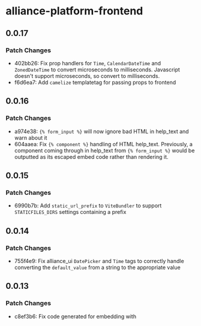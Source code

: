 # alliance-platform-frontend

## 0.0.17

### Patch Changes

- 402bb26: Fix prop handlers for `Time`, `CalendarDateTime` and `ZonedDateTime` to convert microseconds to milliseconds. Javascript doesn't support microseconds, so convert to milliseconds.
- f6d6ea7: Add `camelize` templatetag for passing props to frontend

## 0.0.16

### Patch Changes

- a974e38: `{% form_input %}` will now ignore bad HTML in help_text and warn about it
- 604aaea: Fix `{% component %}` handling of HTML help_text. Previously, a component coming through in help_text from `{% form_input %}` would be outputted as its escaped embed code rather than rendering it.

## 0.0.15

### Patch Changes

- 6990b7b: Add `static_url_prefix` to `ViteBundler` to support `STATICFILES_DIRS` settings containing a prefix

## 0.0.14

### Patch Changes

- 755f4e9: Fix alliance_ui `DatePicker` and `Time` tags to correctly handle converting the `default_value` from a string to the appropriate value

## 0.0.13

### Patch Changes

- c8ef3b6: Fix code generated for embedding with <script> tags to properly escape code and avoid XSS vulnerabilities. This affected the `{% component %}` tag.

## 0.0.12

### Patch Changes

- 99e73ac: FrontendAssetRegistry.lock will now only warn rather than throw an error if invalid values are used. This only occurs when DEBUG is True. This is to better accomodate configurations where node_modules might not be available (e.g. having DEBUG on in CI, but node_modules not installed).
- b28d46d: `{% component %}` tag will now only convert prop names from `this_case` to `thisCase`. Previously this was converting nested dicts as well - so things like `{ MY_CONSTANT: 5}` became `{ MYCONSTANT: 5}`.

## 0.0.11

### Patch Changes

- f92e443: Handle error with FrontendAssetRegistry that could occur in test cases when @modify_settings is used

## 0.0.10

### Patch Changes

- ce4f612: Fix issue where associated CSS for a nested component wasn't being embedded
- 8f3fb4b: Add classmethod `get_paths_for_bundling` to `ComponentProp`. This allows a handler to specify what dependencies they have that need to be included by the bundler. Previously this was done manually using `FrontendAssetRegistry"
- d3eea6f: TimeProp, DateTimeProp, DateProp, ZonedDateTimeProp no long use the frontend/src/re-exports.tsx file, and instead directly reference @internationalized/date
- 91835ae: Add `LabeledInput` template tag to `alliance_ui`
- ba4bb6f: Default `extra_widget_props` to empty dict if not set. This avoids need for widget templates to check for existence; it can rely on it being set so long as `FORM_RENDERED` is set. This allows widget templates to work when used with or without the `form_input` tag.
- 5c9efa7: `form_input` can now be used within `{% component %}` tags
- 5c9efa7: Add `non_standard_widget` option to `form_input`. This will wrap the widget in a `LabeledInput` to display label, help text, validation errors etc in same format as other alliance_ui widgets
- d606d99: alliance_ui tag `{% Fragment %}` no longer imports from re-exports and instead uses "react" directly. This removes the need for the frontend/src/re-exports file in projects and can be removed.

#### Upgrade instructions

See [this MR](https://gitlab.internal.alliancesoftware.com.au/alliance/template-django/-/merge_requests/495) for the relevant commits.

## 0.0.9

### Patch Changes

- e694c07: Fix so `renderComponent` on frontend doesn't try to hydrate SSR when SSR is explicitly disabled.
- 212737c: Perform asset registry checks in `lock`, and only when `DEBUG` is `True`. These checks do not need to happen in production, and could break things if you remove the frontend source code from the deployed files.

## 0.0.8

### Patch Changes

- 90317e4: Handle resolving template nodes used as props to raw html like `<a href="{% url "url-name" %}">...</a>`
- 46bbf31: Add `disable_ssr` option to `ViteBundler` to completely opt out of SSR

## 0.0.7

### Patch Changes

- cb83130: Properly handle nested HTML in template vars used with a {% component %} tag
- 401f503: Remove unneeded `raw_html` templatetag, and replace the use of the underlying `RawHtmlNode` in `form_input` templatetags
- e36d171: Adding stub documentation for Alliance UI templatetags

## 0.0.6

### Patch Changes

- e5725b6: Fix typing for `ComponentSourceCodeGenerator.add_leading_node`

## 0.0.5

### Patch Changes

- 2d8885b: Support LazyObject as a prop. This will unwrap the lazy object; the underlying value must be a valid prop type otherwise an error will be thrown. This allows things like the default `csrf_token` context variable to be passed.
- e2ee80d: Better handling for bundler dev server checks; avoid crashing on timeout, and handle false positive on dev server check on a read timeout.
- 8bf18f2: Support HTML directly within React components
- 00c8588: Add `DEV_CODE_FORMAT_LIMIT` to limit the size of code the dev server will attempt to format (default 1mb).
  Add `DEV_CODE_FORMAT_TIMEOUT` to control the timeout applied to requests to the Vite dev server for formatting; defaults to 1 second.
- e228296: React component tag codegen implementation has changed. To support latest changes, `REACT_RENDER_COMPONENT_FILE` should now export `createElement` from React directly; `createElementWithProps` is no longer used. `renderComponent` should accept an element to render rather than a component & props as separate arguments. SSR code should manually call `createElement` by extracting `children` from `props` and spreading them in the `createElement` call. Any custom `ComponentProp` classes can remove the `as_debug_string` method; it's no longer used.

## 0.0.4

### Patch Changes

- 0dbe111: Add `server_resolve_package_url` option to `ViteBundler`. This is used to resolve node_modules packages via the Vite dev server, rather than generating the URL ourselves. This behaves better with optimized deps and avoids a common case of "Outdated Optimized Deps" errors.

## 0.0.3

### Patch Changes

- e6fcaea: Add FRONTEND_ASSET_REGISTRY setting, remove default `frontend_asset_registry`

## 0.0.2

### Patch Changes

- 58839dc: Fix alliance_platform.frontend AppConfig to have a unique label
